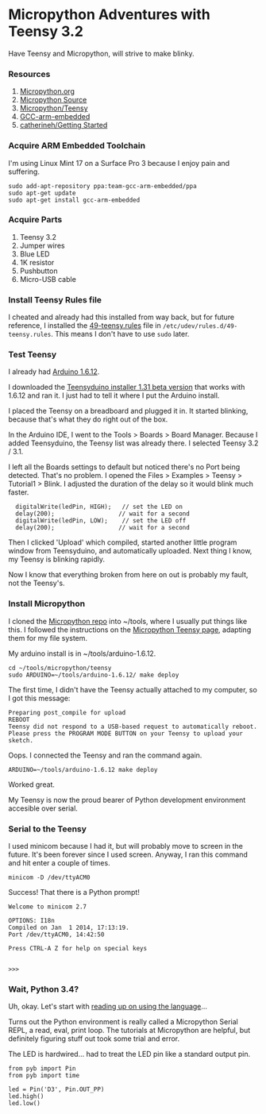 # Micropython Adventures with Teensy 3.2

Have Teensy and Micropython, will strive to make blinky.

### Resources

1. [Micropython.org](https://micropython.org/)
1. [Micropython Source](https://github.com/micropython/micropython)
1. [Micropython/Teensy](https://github.com/micropython/micropython/tree/master/teensy)
1. [GCC-arm-embedded](https://launchpad.net/gcc-arm-embedded)
1. [catherineh/Getting Started](http://catherineh.github.io/programming/2016/09/18/getting-started-with-micropython-on-the-teensy.html)

### Acquire ARM Embedded Toolchain

I'm using Linux Mint 17 on a Surface Pro 3 because I enjoy pain and suffering.

```
sudo add-apt-repository ppa:team-gcc-arm-embedded/ppa
sudo apt-get update
sudo apt-get install gcc-arm-embedded
```

### Acquire Parts

1. Teensy 3.2
1. Jumper wires
1. Blue LED
1. 1K resistor
1. Pushbutton
1. Micro-USB cable

### Install Teensy Rules file

I cheated and already had this installed from way back, but for future reference, I installed the [49-teensy.rules](http://www.pjrc.com/teensy/49-teensy.rules) file in `/etc/udev/rules.d/49-teensy.rules`. This means I don't have to use `sudo` later.

### Test Teensy 

I already had [Arduino 1.6.12](https://www.arduino.cc/en/Main/Software). 

I downloaded the [Teensyduino installer 1.31 beta version](https://forum.pjrc.com/threads/38599-Teensyduino-1-31-Beta-2-Available) that works with 1.6.12 and ran it. I just had to tell it where I put the Arduino install.

I placed the Teensy on a breadboard and plugged it in. It started blinking, because that's what they do right out of the box. 

In the Arduino IDE, I went to the Tools > Boards > Board Manager. Because I added Teensyduino, the Teensy list was already there. I selected Teensy 3.2 / 3.1.

I left all the Boards settings to default but noticed there's no Port being detected. That's no problem. I opened the Files > Examples > Teensy > Tutorial1 > Blink. I adjusted the duration of the delay so it would blink much faster.

```
  digitalWrite(ledPin, HIGH);   // set the LED on
  delay(200);                  // wait for a second
  digitalWrite(ledPin, LOW);    // set the LED off
  delay(200);                  // wait for a second
```

Then I clicked 'Upload' which compiled, started another little program window from Teensyduino, and automatically uploaded. Next thing I know, my Teensy is blinking rapidly. 

Now I know that everything broken from here on out is probably my fault, not the Teensy's.

### Install Micropython

I cloned the [Micropython repo](https://github.com/micropython/) into ~/tools, where I usually put things like this. I followed the instructions on the [Micropython Teensy page](https://github.com/micropython/micropython/tree/master/teensy), adapting them for my file system.

My arduino install is in ~/tools/arduino-1.6.12.

```
cd ~/tools/micropython/teensy
sudo ARDUINO=~/tools/arduino-1.6.12/ make deploy
```

The first time, I didn't have the Teensy actually attached to my computer, so I got this message:

```
Preparing post_compile for upload
REBOOT
Teensy did not respond to a USB-based request to automatically reboot.
Please press the PROGRAM MODE BUTTON on your Teensy to upload your sketch.
```

Oops. I connected the Teensy and ran the command again.

```
ARDUINO=~/tools/arduino-1.6.12 make deploy
```

Worked great. 

My Teensy is now the proud bearer of Python development environment accesible over serial.

### Serial to the Teensy

I used minicom because I had it, but will probably move to screen in the future. It's been forever since I used screen. Anyway, I ran this command and hit enter a couple of times.

```
minicom -D /dev/ttyACM0
```

Success! That there is a Python prompt!

```
Welcome to minicom 2.7

OPTIONS: I18n 
Compiled on Jan  1 2014, 17:13:19.
Port /dev/ttyACM0, 14:42:50

Press CTRL-A Z for help on special keys


>>> 
```

### Wait, Python 3.4?

Uh, okay. Let's start with [reading up on using the language](http://docs.micropython.org/en/latest/wipy/library/index.html)...

Turns out the Python environment is really called a Micropython Serial REPL, a read, eval, print loop. The tutorials at Micropython are helpful, but definitely figuring stuff out took some trial and error.

The LED is hardwired... had to treat the LED pin like a standard output pin.

```
from pyb import Pin
from pyb import time

led = Pin('D3', Pin.OUT_PP)
led.high()
led.low()
```

